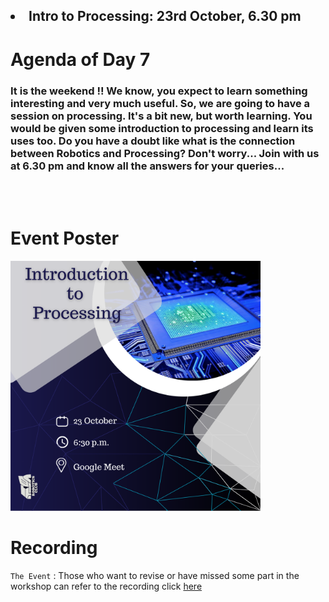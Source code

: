 <h2><li>Intro to Processing: 23rd October, 6.30 pm</h2>

<h1>Agenda of Day 7</h1>
<h3>
It is the weekend !!
We know, you expect to learn something interesting and very much useful.
So, we are going to have a session on processing.
It's a bit new, but worth learning.
You would be given some introduction to processing and learn its uses too.
Do you have a doubt like what is the connection between Robotics and Processing?
Don't worry... Join with us at 6.30 pm and know all the answers for your queries...
</h3>

<br>
<br>

# Event Poster

<img src="poster.png" alt="poster" style="width:400px;"/>

# Recording

`The Event` : 
Those who want to revise or have missed some part in the workshop can refer to the recording click [here](https://drive.google.com/file/d/1fNnRdUP2cgVkm5wBcdRPjiBiG88cXaKY/view?usp=sharing)